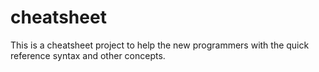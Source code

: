 # cheatsheet
This is a cheatsheet project to help the new programmers with the quick reference syntax and other concepts.
